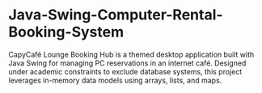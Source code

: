 # Java-Swing-Computer-Rental-Booking-System
CapyCafé Lounge Booking Hub is a themed desktop application built with Java Swing for managing PC reservations in an internet café. Designed under academic constraints to exclude database systems, this project leverages in-memory data models using arrays, lists, and maps.
